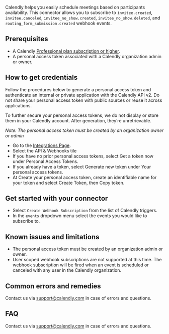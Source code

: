 Calendly helps you easily schedule meetings based on participants availability. This connector allows you to subscribe to `invitee.created`, `invitee.canceled`, `invitee_no_show.created`, `invitee_no_show.deleted`, and `routing_form_submission.created` webhook events.

## Prerequisites

- A Calendly [Professional plan subscription or higher](https://calendly.com/pricing).
- A personal access token associated with a Calendly organization admin or owner.

## How to get credentials

Follow the procedures below to generate a personal access token and authenticate an internal or private application with the Calendly API v2. Do not share your personal access token with public sources or reuse it across applications.

To further secure your personal access tokens, we do not display or store them in your Calendly account. After generation, they’re unretrievable.

_Note: The personal access token must be created by an organization owner or admin_

- Go to the [Integrations Page](https://calendly.com/integrations).
- Select the API & Webhooks tile
- If you have no prior personal access tokens, select Get a token now under Personal Access Tokens.
- If you already have a token, select Generate new token under Your personal access tokens.
- At Create your personal access token, create an identifiable name for your token and select Create Token, then Copy token.

## Get started with your connector

- Select `Create Webhook Subscription` from the list of Calendly triggers.
- In the `events` dropdown menu select the events you would like to subscribe to.

## Known issues and limitations

- The personal access token must be created by an organization admin or owner.
- User scoped webhook subscriptions are not supported at this time. The webhook subscription will be fired when an event is scheduled or canceled with any user in the Calendly organization.

## Common errors and remedies

Contact us via [support@calendly.com](support@calendly.com) in case of errors and questions.

## FAQ

Contact us via [support@calendly.com](support@calendly.com) in case of errors and questions.

